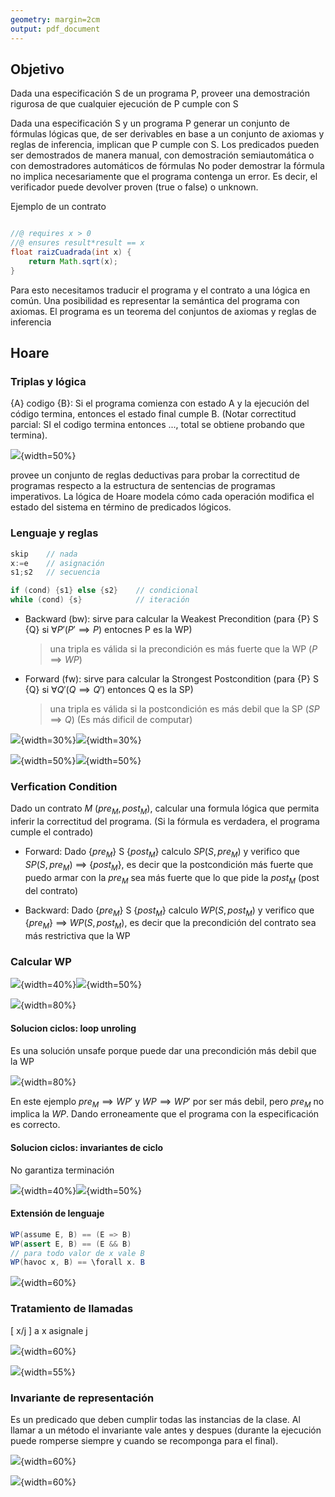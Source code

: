 ```yaml
---
geometry: margin=2cm
output: pdf_document
---
```


## Objetivo

Dada una especificación S de un programa P, proveer una demostración rigurosa de que cualquier ejecución de P cumple con S

Dada una especificación S y un programa P generar un conjunto de fórmulas lógicas que, de ser derivables en base a un conjunto de axiomas y reglas de inferencia, implican que P cumple con S.
Los predicados pueden ser demostrados de manera manual, con demostración semiautomática o con demostradores automáticos de fórmulas
No poder demostrar la fórmula no implica necesariamente que el programa contenga un error. Es decir, el verificador puede devolver proven (true o false) o unknown.


Ejemplo de un contrato

```java

//@ requires x > 0
//@ ensures result*result == x
float raizCuadrada(int x) {
    return Math.sqrt(x);
}

```


Para esto necesitamos traducir el programa y el contrato a una lógica en común. Una posibilidad es representar la semántica del programa con axiomas. El programa es un teorema del conjuntos de axiomas y reglas de inferencia

## Hoare

### Triplas y lógica

{A} codigo {B}: Si el programa comienza con estado A y la ejecución del código termina, entonces el estado final cumple B. (Notar correctitud parcial: SI el codigo termina entonces ..., total se obtiene probando que termina).

![](ejemplo_tripla.png){width=50%}

provee un conjunto de reglas deductivas para probar la correctitud de programas respecto a la estructura de sentencias de programas imperativos.
La lógica de Hoare modela cómo cada operación modifica el estado del sistema en término de predicados lógicos.

### Lenguaje y reglas

```java
skip    // nada
x:=e    // asignación
s1;s2   // secuencia

if (cond) {s1} else {s2}    // condicional
while (cond) {s}            // iteración
```

- Backward (bw): sirve para calcular la Weakest Precondition (para {P} S {Q} si $\forall P' (P' \implies P)$ entocnes P es la WP)
    > una tripla es válida si la precondición es más fuerte que la WP ($P \implies WP$)

- Forward (fw): sirve para calcular la Strongest Postcondition (para {P} S {Q} si $\forall Q' (Q \implies Q')$ entonces Q es la SP)
    > una tripla es válida si la postcondición es más debil que la SP ($SP \implies Q$) (Es más dificil de computar)

![](reglas_hoare.png){width=30%}![](reglas_hoare_asignacion.png){width=30%}

![](ejemplo_fw.png){width=50%}![](ejemplo_bw.png){width=50%}

### Verfication Condition

Dado un contrato $M$ ($pre_M, post_M$), calcular una formula lógica que permita inferir la correctitud del programa. (Si la fórmula es verdadera, el programa cumple el contrado)

- Forward: Dado {$pre_M$} S {$post_M$} calculo $SP(S, pre_M)$ y verifico que  $SP(S, pre_M)$ $\implies$ {$post_M$}, es decir que la postcondición más fuerte que puedo armar con la $pre_M$ sea más fuerte que lo que pide la $post_M$ (post del contrato)

- Backward:  Dado {$pre_M$} S {$post_M$} calculo $WP(S, post_M)$ y verifico que {$pre_M$} $\implies$ $WP(S, post_M)$, es decir que la precondición del contrato sea más restrictiva que la WP

### Calcular WP

![](calcular_wp.png){width=40%}![](<problema cliclos.png>){width=50%}

![](ejemplo_wp.png){width=80%}

#### Solucion ciclos: loop unroling

Es una solución unsafe porque puede dar una precondición más debil que la WP

![](loop_unrolling.png){width=80%}

En este ejemplo $pre_M \implies WP'$ y $WP \implies WP'$ por ser más debil, pero $pre_M$ no implica la $WP$. Dando erroneamente que el programa con la especificación es correcto.

#### Solucion ciclos: invariantes de ciclo

No garantiza terminación

![](Invariante.png){width=40%}![](Invariante2.png){width=50%}

#### Extensión de lenguaje

```java
WP(assume E, B) == (E => B)
WP(assert E, B) == (E && B)
// para todo valor de x vale B
WP(havoc x, B) == \forall x. B 
```
![](extensión_leng.png){width=60%}

### Tratamiento de llamadas

[ x/j ] a x asignale j

![](tratamientos_llamadas_ejemplo.png){width=60%}

![](tratamientos_llamadas.png){width=55%}

### Invariante de representación

Es un predicado que deben cumplir todas las instancias de la clase. Al llamar a un método el invariante vale antes y despues (durante la ejecución puede romperse siempre y cuando se recomponga para el final).

![](ejemplo_inv_rep.png){width=60%}

![](helper_inv_rep.png){width=60%}